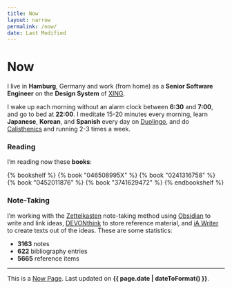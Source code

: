 ```yaml
---
title: Now
layout: narrow
permalink: /now/
date: Last Modified
---
```


# Now

I live in **Hamburg**, Germany and work (from home) as a **Senior Software Engineer** on the **Design System** of [XING](https://www.xing.com/).

I wake up each morning without an alarm clock between **6:30** and **7:00**, and go to bed at **22:00**. I meditate 15-20 minutes every morning, learn **Japanese**, **Korean**, and **Spanish** every day on [Duolingo](https://www.duolingo.com/profile/kogakure), and do [Calisthenics](/calisthenics/) and running 2-3 times a week.

### Reading

I’m reading now these **books**:

{% bookshelf %}
{% book "046508995X" %}
{% book "0241316758" %}
{% book "0452011876" %}
{% book "3741629472" %}
{% endbookshelf %}

### Note-Taking

I’m working with the [Zettelkasten](https://zettelkasten.de/) note-taking method using [Obsidian](https://obsidian.md/) to write and link ideas, [DEVONthink](https://www.devontechnologies.com/apps/devonthink) to store reference material, and [iA Writer](https://ia.net/writer) to create texts out of the ideas. These are some statistics:

- **3163** notes
- **622** bibliography entries
- **5665** reference items

---

This is a [Now Page](https://nownownow.com/). Last updated on **{{ page.date | dateToFormat() }}**.
